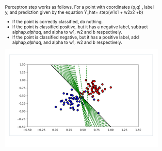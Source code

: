 Perceptron step works as follows. For a point with coordinates (p,q) , label y, and prediction given by the equation 
Y_hat= step(w1x1 + w2x2 +b)

* If the point is correctly classified, do nothing.
* If the point is classified positive, but it has a negative label, subtract alpha*p,alpha*q, and alpha to w1, w2 and b respectively.
* If the point is classified negative, but it has a positive label, add alpha*p,alpha*q, and alpha to w1, w2 and b respectively.

![Output](/img/output.jpg)